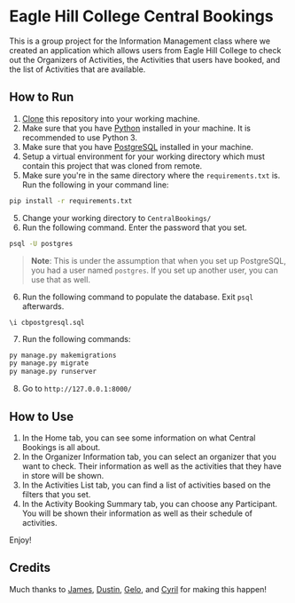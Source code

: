 # Eagle Hill College Central Bookings

This is a group project for the Information Management class where we created an application which allows users from Eagle Hill College to check out the Organizers of Activities, the Activities that users have booked, and the list of Activities that are available.

## How to Run

1. [Clone](https://docs.github.com/en/repositories/creating-and-managing-repositories/cloning-a-repository) this repository into your working machine.
2. Make sure that you have [Python](https://www.python.org/downloads/) installed in your machine. It is recommended to use Python 3.
3. Make sure that you have [PostgreSQL](https://www.postgresql.org/download/) installed in your machine.
4. Setup a virtual environment for your working directory which must contain this project that was cloned from remote.
5. Make sure you're in the same directory where the `requirements.txt` is. Run the following in your command line:

```bash
pip install -r requirements.txt
```

5. Change your working directory to `CentralBookings/`
6. Run the following command. Enter the password that you set.

```bash
psql -U postgres
```

> **Note**: This is under the assumption that when you set up PostgreSQL, you had a user named `postgres`. If you set up another user, you can use that as well.

6. Run the following command to populate the database. Exit `psql` afterwards.

```pgsql
\i cbpostgresql.sql
```

7. Run the following commands:

```bash
py manage.py makemigrations
py manage.py migrate
py manage.py runserver
```

8. Go to `http://127.0.0.1:8000/`

## How to Use

1. In the Home tab, you can see some information on what Central Bookings is all about.
2. In the Organizer Information tab, you can select an organizer that you want to check. Their information as well as the activities that they have in store will be shown.
3. In the Activities List tab, you can find a list of activities based on the filters that you set.
4. In the Activity Booking Summary tab, you can choose any Participant. You will be shown their information as well as their schedule of activities.


Enjoy!

## Credits

Much thanks to [James](https://github.com/kintengg), [Dustin](https://github.com/DustinAgner27), [Gelo](https://github.com/angelo-dlcrz), and [Cyril](https://github.com/CyrilCDL) for making this happen!
